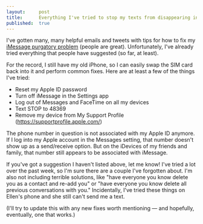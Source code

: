 ```yaml
---
layout:     post
title:      Everything I've tried to stop my texts from disappearing into iMessage
published:  true
---
```


I've gotten many, many helpful emails and tweets with tips for how to fix my [iMessage purgatory problem](/imessage-purgatory/) (people are great). Unfortunately, I've already tried everything that people have suggested (so far, at least).

For the record, I still have my old iPhone, so I can easily swap the SIM card back into it and perform common fixes. Here are at least a few of the things I've tried:

* Reset my Apple ID password
* Turn off iMessage in the Settings app
* Log out of Messages and FaceTime on all my devices
* Text STOP to 48369
* Remove my device from My Support Profile (https://supportprofile.apple.com/)

The phone number in question is not associated with my Apple ID anymore. If I log into my Apple account in the Messages setting, that number doesn't show up as a send/receive option. But on the iDevices of my friends and family, that number still appears to be associated with iMessage.

If you've got a suggestion I haven't listed above, let me know! I've tried a lot over the past week, so I'm sure there are a couple I've forgotten about. I'm also not including terrible solutions, like "have everyone you know delete you as a contact and re-add you" or "have everyone you know delete all previous conversations with you." Incidentally, I've tried these things on Ellen's phone and she still can't send me a text.

(I'll try to update this with any new fixes worth mentioning &mdash; and hopefully, eventually, one that works.)
